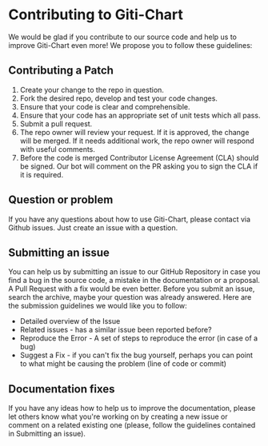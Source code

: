 # Contributing to Giti-Chart

We would be glad if you contribute to our source code and help us to improve Giti-Chart even more! We propose you to follow these guidelines:

## Contributing a Patch

1. Create your change to the repo in question.
2. Fork the desired repo, develop and test your code changes.
3. Ensure that your code is clear and comprehensible.
4. Ensure that your code has an appropriate set of unit tests which all pass.
5. Submit a pull request.
6. The repo owner will review your request. If it is approved, the change will be merged. If it needs additional work, the repo owner will respond with useful comments.
7. Before the code is merged Contributor License Agreement (CLA) should be signed. Our bot will comment on the PR asking you to sign the CLA if it is required.

## Question or problem

If you have any questions about how to use Giti-Chart, please contact via Github issues. Just create an issue with a question.

## Submitting an issue

You can help us by submitting an issue to our GitHub Repository in case you find a bug in the source code, a mistake in the documentation or a proposal. A Pull Request with a fix would be even better. Before you submit an issue, search the archive, maybe your question was already answered.
Here are the submission guidelines we would like you to follow:

-   Detailed overview of the Issue
-   Related issues - has a similar issue been reported before?
-   Reproduce the Error - A set of steps to reproduce the error (in case of a bug)
-   Suggest a Fix - if you can't fix the bug yourself, perhaps you can point to what might be causing the problem (line of code or commit)

## Documentation fixes

If you have any ideas how to help us to improve the documentation, please let others know what you're working on by creating a new issue or comment on a related existing one (please, follow the guidelines contained in Submitting an issue).
